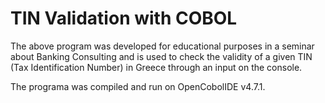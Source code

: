 # TIN Validation with COBOL

The above program was developed for educational purposes in a seminar about Banking Consulting and is used to check the validity of a given TIN (Tax Identification Number)
in Greece through an input on the console.

The programa was compiled and run on OpenCobolIDE v4.7.1.
